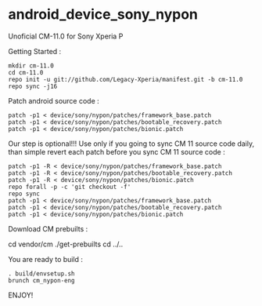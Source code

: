 android_device_sony_nypon
=========================

Unoficial CM-11.0 for Sony Xperia P

Getting Started :

    mkdir cm-11.0
    cd cm-11.0
    repo init -u git://github.com/Legacy-Xperia/manifest.git -b cm-11.0
    repo sync -j16
    
Patch android source code :

    patch -p1 < device/sony/nypon/patches/framework_base.patch
    patch -p1 < device/sony/nypon/patches/bootable_recovery.patch
    patch -p1 < device/sony/nypon/patches/bionic.patch

Our step is optional!!! Use only if you going to sync CM 11 source code daily, than simple revert each patch before you sync CM 11 source code :

    patch -p1 -R < device/sony/nypon/patches/framework_base.patch
    patch -p1 -R < device/sony/nypon/patches/bootable_recovery.patch
    patch -p1 -R < device/sony/nypon/patches/bionic.patch
    repo forall -p -c 'git checkout -f'
    repo sync
    patch -p1 < device/sony/nypon/patches/framework_base.patch
    patch -p1 < device/sony/nypon/patches/bootable_recovery.patch
    patch -p1 < device/sony/nypon/patches/bionic.patch

Download CM prebuilts :

   cd vendor/cm
   ./get-prebuilts
   cd ../..

You are ready to build :

    . build/envsetup.sh
    brunch cm_nypon-eng


ENJOY! 
